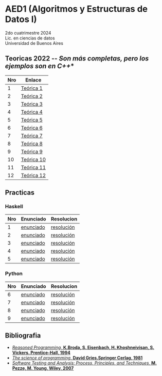 # AED1 (Algoritmos y Estructuras de Datos I)


2do cuatrimestre 2024 \
Lic. en ciencias de datos \
Universidad de Buenos Aires

## Teoricas 2022 -- *Son más completas, pero los ejemplos son en C++**
| Nro | Enlace                                                                                                                                                        | 
| --- | ------------------------------------------------------------------------------------------------------------------------------------------------------------- |
| 1   | [Teórica 1](https://github.com/remusezequiel/Lic.-Ciencia-de-Datos/blob/main/Algoritmos_Y_Estructuras_De_Datos/aed_1/Te%C3%B3ricas-2022/Te%C3%B3rica_1.pdf)   |
| 2   | [Teórica 2](https://github.com/remusezequiel/Lic.-Ciencia-de-Datos/blob/main/Algoritmos_Y_Estructuras_De_Datos/aed_1/Te%C3%B3ricas-2022/Te%C3%B3rica_2.pdf)   |
| 3   | [Teórica 3](https://github.com/remusezequiel/Lic.-Ciencia-de-Datos/blob/main/Algoritmos_Y_Estructuras_De_Datos/aed_1/Te%C3%B3ricas-2022/Te%C3%B3rica_3.pdf)   |
| 4   | [Teórica 4](https://github.com/remusezequiel/Lic.-Ciencia-de-Datos/blob/main/Algoritmos_Y_Estructuras_De_Datos/aed_1/Te%C3%B3ricas-2022/Te%C3%B3rica_4.pdf)   |
| 5   | [Teórica 5](https://github.com/remusezequiel/Lic.-Ciencia-de-Datos/blob/main/Algoritmos_Y_Estructuras_De_Datos/aed_1/Te%C3%B3ricas-2022/Te%C3%B3rica_5.pdf)   |
| 6   | [Teórica 6](https://github.com/remusezequiel/Lic.-Ciencia-de-Datos/blob/main/Algoritmos_Y_Estructuras_De_Datos/aed_1/Te%C3%B3ricas-2022/Te%C3%B3rica_6.pdf)   |
| 7   | [Teórica 7](https://github.com/remusezequiel/Lic.-Ciencia-de-Datos/blob/main/Algoritmos_Y_Estructuras_De_Datos/aed_1/Te%C3%B3ricas-2022/Te%C3%B3rica_7.pdf)   |
| 8   | [Teórica 8](https://github.com/remusezequiel/Lic.-Ciencia-de-Datos/blob/main/Algoritmos_Y_Estructuras_De_Datos/aed_1/Te%C3%B3ricas-2022/Te%C3%B3rica_8.pdf)   |
| 9   | [Teórica 9](https://github.com/remusezequiel/Lic.-Ciencia-de-Datos/blob/main/Algoritmos_Y_Estructuras_De_Datos/aed_1/Te%C3%B3ricas-2022/Te%C3%B3rica_9.pdf)   |
| 10  | [Teórica 10](https://github.com/remusezequiel/Lic.-Ciencia-de-Datos/blob/main/Algoritmos_Y_Estructuras_De_Datos/aed_1/Te%C3%B3ricas-2022/Te%C3%B3rica_10.pdf) |
| 11  | [Teórica 11](https://github.com/remusezequiel/Lic.-Ciencia-de-Datos/blob/main/Algoritmos_Y_Estructuras_De_Datos/aed_1/Te%C3%B3ricas-2022/Te%C3%B3rica_11.pdf) |
| 12  | [Teórica 12](https://github.com/remusezequiel/Lic.-Ciencia-de-Datos/blob/main/Algoritmos_Y_Estructuras_De_Datos/aed_1/Te%C3%B3ricas-2022/Te%C3%B3rica_12.pdf) |
## Practicas

### Haskell
| Nro | Enunciado                                                                                                        | Resolucion                                                                                                        |
| --- | ---------------------------------------------------------------------------------------------------------------- | ----------------------------------------------------------------------------------------------------------------- |
| 1   | [enunciado](https://github.com/remusezequiel/Lic.-Ciencia-de-Datos/blob/main/Algoritmos_Y_Estructuras_De_Datos/aed_1/Practica/GuiasPDF/Gu%C3%ADa_1.pdf) | [resolución]() |
| 2   | [enunciado](https://github.com/remusezequiel/Lic.-Ciencia-de-Datos/blob/main/Algoritmos_Y_Estructuras_De_Datos/aed_1/Practica/GuiasPDF/Gu%C3%ADa_2.pdf) | [resolución]() |
| 3   | [enunciado](https://github.com/remusezequiel/Lic.-Ciencia-de-Datos/blob/main/Algoritmos_Y_Estructuras_De_Datos/aed_1/Practica/GuiasPDF/Gu%C3%ADa_3.pdf) | [resolución](https://github.com/remusezequiel/Lic.-Ciencia-de-Datos/blob/main/Algoritmos_Y_Estructuras_De_Datos/aed_1/Practica/CodigoGuiasHaskell/Guia3/Guia3_AED1.hs) |
| 4   | [enunciado](https://github.com/remusezequiel/Lic.-Ciencia-de-Datos/blob/main/Algoritmos_Y_Estructuras_De_Datos/aed_1/Practica/GuiasPDF/Gu%C3%ADa_4.pdf) | [resolución](https://github.com/remusezequiel/Lic.-Ciencia-de-Datos/blob/main/Algoritmos_Y_Estructuras_De_Datos/aed_1/Practica/CodigoGuiasHaskell/Guia4_AED1.hs) |
| 5   | [enunciado](https://github.com/remusezequiel/Lic.-Ciencia-de-Datos/blob/main/Algoritmos_Y_Estructuras_De_Datos/aed_1/Practica/GuiasPDF/Gu%C3%ADa_5.pdf) | [resolución](https://github.com/remusezequiel/Lic.-Ciencia-de-Datos/tree/main/Algoritmos_Y_Estructuras_De_Datos/aed_1/Practica/CodigoGuiasHaskell/Guia5) |
### Python
| Nro | Enunciado                                                                                                        | Resolucion                                                                                                        |
| --- | ---------------------------------------------------------------------------------------------------------------- | ----------------------------------------------------------------------------------------------------------------- |
| 6   | [enunciado](https://github.com/remusezequiel/Lic.-Ciencia-de-Datos/blob/main/Algoritmos_Y_Estructuras_De_Datos/aed_1/Practica/GuiasPDF/Gu%C3%ADa%20_6.pdf) | [resolución](https://github.com/remusezequiel/Lic.-Ciencia-de-Datos/blob/main/Algoritmos_Y_Estructuras_De_Datos/aed_1/Practica/CodigoGuiasPython/guia6.py) |
| 7   | [enunciado](https://github.com/remusezequiel/Lic.-Ciencia-de-Datos/blob/main/Algoritmos_Y_Estructuras_De_Datos/aed_1/Practica/GuiasPDF/Gu%C3%ADa_7.pdf) | [resolución](https://github.com/remusezequiel/Lic.-Ciencia-de-Datos/blob/main/Algoritmos_Y_Estructuras_De_Datos/aed_1/Practica/CodigoGuiasPython/guia7.py) |
| 8   | [enunciado](https://github.com/remusezequiel/Lic.-Ciencia-de-Datos/blob/main/Algoritmos_Y_Estructuras_De_Datos/aed_1/Practica/GuiasPDF/Gu%C3%ADa%_8.pdf) | [resolución](https://github.com/remusezequiel/Lic.-Ciencia-de-Datos/blob/main/Algoritmos_Y_Estructuras_De_Datos/aed_1/Practica/CodigoGuiasPython/guia8.py) |
| 9   | [enunciado](https://github.com/remusezequiel/Lic.-Ciencia-de-Datos/blob/main/Algoritmos_Y_Estructuras_De_Datos/aed_1/Practica/GuiasPDF/Gu%C3%ADa_9.pdf) | [resolución](https://github.com/remusezequiel/Lic.-Ciencia-de-Datos/blob/main/Algoritmos_Y_Estructuras_De_Datos/aed_1/Practica/CodigoGuiasPython/guia9.py) |

## Bibliografia

- [*Reasoned Programming*, **K.Broda, S. Eisenbach, H. Khoshneivisan, S. Vickers. Prentice-Hall, 1994** ](https://github.com/remusezequiel/Lic.-Ciencia-de-Datos/blob/main/Algoritmos_Y_Estructuras_De_Datos/aed_1/Bibliografia/Reasoned_Programming.pdf)
- [*The science of programming*, **David Gries.Springer Cerlag, 1981** ](https://github.com/remusezequiel/Lic.-Ciencia-de-Datos/blob/main/Algoritmos_Y_Estructuras_De_Datos/aed_1/Bibliografia/The%2BScience%2BOf%2BProgramming%2BGries%2B038790641X.pdf)
- [*Software Testing and Analysis: Process, Principles, and Techniques*, **M. Pezze, M. Young, Wiley, 2007**](https://github.com/remusezequiel/Lic.-Ciencia-de-Datos/blob/main/Algoritmos_Y_Estructuras_De_Datos/aed_1/Bibliografia/The%2BScience%2BOf%2BProgramming%2BGries%2B038790641X.pdf)